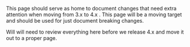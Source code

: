 This page should serve as home to document changes that need extra attention when moving from 3.x to 4.x . This page will be a moving target and should be used for just document breaking changes. 

Will will need to review everything here before we release 4.x and move it out to a proper page.